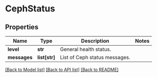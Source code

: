 # CephStatus

## Properties
Name | Type | Description | Notes
------------ | ------------- | ------------- | -------------
**level** | **str** | General health status. | 
**messages** | **list[str]** | List of Ceph status messages. | 

[[Back to Model list]](../README.md#documentation-for-models) [[Back to API list]](../README.md#documentation-for-api-endpoints) [[Back to README]](../README.md)


